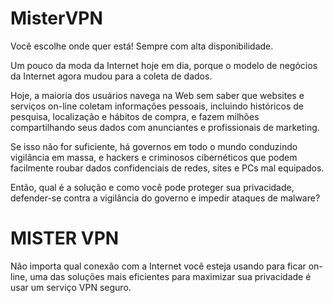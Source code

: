 # MisterVPN
Você escolhe onde quer está! Sempre com alta disponibilidade.

Um pouco da moda da Internet hoje em dia, porque o modelo de negócios da Internet agora mudou para a coleta de dados.

Hoje, a maioria dos usuários navega na Web sem saber que websites e serviços on-line coletam informações pessoais, incluindo históricos de pesquisa, localização e hábitos de compra, e fazem milhões compartilhando seus dados com anunciantes e profissionais de marketing.

Se isso não for suficiente, há governos em todo o mundo conduzindo vigilância em massa, e hackers e criminosos cibernéticos que podem facilmente roubar dados confidenciais de redes, sites e PCs mal equipados.

Então, qual é a solução e como você pode proteger sua privacidade, defender-se contra a vigilância do governo e impedir ataques de malware?

# MISTER VPN

Não importa qual conexão com a Internet você esteja usando para ficar on-line, uma das soluções mais eficientes para maximizar sua privacidade é usar um serviço VPN seguro.

